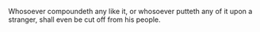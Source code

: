 Whosoever compoundeth any like it, or whosoever putteth any of it upon a stranger, shall even be cut off from his people.
